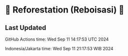 
# 🌳 Reforestation (Reboisasi) 🌲

## Last Updated

GitHub Actions time: Wed Sep 11 14:17:53 UTC 2024

Indonesia/Jakarta time: Wed Sep 11 21:17:53 WIB 2024
